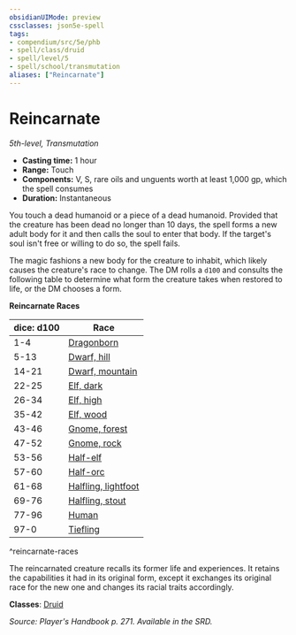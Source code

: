 ```yaml
---
obsidianUIMode: preview
cssclasses: json5e-spell
tags:
- compendium/src/5e/phb
- spell/class/druid
- spell/level/5
- spell/school/transmutation
aliases: ["Reincarnate"]
---
```

# Reincarnate
*5th-level, Transmutation*  

- **Casting time:** 1 hour
- **Range:** Touch
- **Components:** V, S, rare oils and unguents worth at least 1,000 gp, which the spell consumes
- **Duration:** Instantaneous

You touch a dead humanoid or a piece of a dead humanoid. Provided that the creature has been dead no longer than 10 days, the spell forms a new adult body for it and then calls the soul to enter that body. If the target's soul isn't free or willing to do so, the spell fails.

The magic fashions a new body for the creature to inhabit, which likely causes the creature's race to change. The DM rolls a `d100` and consults the following table to determine what form the creature takes when restored to life, or the DM chooses a form.

**Reincarnate Races**

| dice: d100 | Race |
|------------|------|
| 1-4 | [Dragonborn](z_compendium/races/dragonborn.md) |
| 5-13 | [Dwarf, hill](z_compendium/races/dwarf-hill.md) |
| 14-21 | [Dwarf, mountain](z_compendium/races/dwarf-mountain.md) |
| 22-25 | [Elf, dark](z_compendium/races/elf-drow.md) |
| 26-34 | [Elf, high](z_compendium/races/elf-high.md) |
| 35-42 | [Elf, wood](z_compendium/races/elf-wood.md) |
| 43-46 | [Gnome, forest](z_compendium/races/gnome-forest.md) |
| 47-52 | [Gnome, rock](z_compendium/races/gnome-rock.md) |
| 53-56 | [Half-elf](z_compendium/races/half-elf.md) |
| 57-60 | [Half-orc](z_compendium/races/half-orc.md) |
| 61-68 | [Halfling, lightfoot](z_compendium/races/halfling-lightfoot.md) |
| 69-76 | [Halfling, stout](z_compendium/races/halfling-stout.md) |
| 77-96 | [Human](z_compendium/races/human.md) |
| 97-0 | [Tiefling](z_compendium/races/tiefling.md) |
^reincarnate-races

The reincarnated creature recalls its former life and experiences. It retains the capabilities it had in its original form, except it exchanges its original race for the new one and changes its racial traits accordingly.

**Classes**: [Druid](z_compendium/classes/druid.md)

*Source: Player's Handbook p. 271. Available in the SRD.*